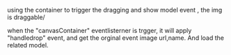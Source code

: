 using the container to trigger the dragging and show model event , the img is draggable/

when the "canvasContainer" eventlisterner is trgger, it will apply "handledrop" event, and get the orginal event image url,name. And load the related model.
